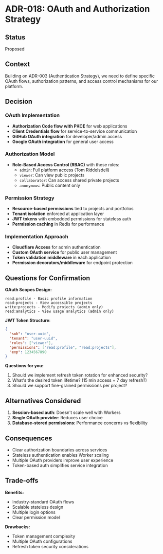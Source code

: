 # ADR-018: OAuth and Authorization Strategy

## Status
Proposed

## Context
Building on ADR-003 (Authentication Strategy), we need to define specific OAuth flows, authorization patterns, and access control mechanisms for our platform.

## Decision

### OAuth Implementation
- **Authorization Code flow with PKCE** for web applications
- **Client Credentials flow** for service-to-service communication
- **GitHub OAuth integration** for developer/admin access
- **Google OAuth integration** for general user access

### Authorization Model
- **Role-Based Access Control (RBAC)** with these roles:
  - `admin`: Full platform access (Tom Riddelsdell)
  - `viewer`: Can view public projects
  - `collaborator`: Can access shared private projects
  - `anonymous`: Public content only

### Permission Strategy
- **Resource-based permissions** tied to projects and portfolios
- **Tenant isolation** enforced at application layer
- **JWT tokens** with embedded permissions for stateless auth
- **Permission caching** in Redis for performance

### Implementation Approach
- **Cloudflare Access** for admin authentication
- **Custom OAuth service** for public user management
- **Token validation middleware** in each application
- **Permission decorators/middleware** for endpoint protection

## Questions for Confirmation

**OAuth Scopes Design:**
```
read:profile - Basic profile information
read:projects - View accessible projects  
write:projects - Modify projects (admin only)
read:analytics - View usage analytics (admin only)
```

**JWT Token Structure:**
```json
{
  "sub": "user-uuid",
  "tenant": "user-uuid",
  "roles": ["viewer"],
  "permissions": ["read:profile", "read:projects"],
  "exp": 1234567890
}
```

**Questions for you:**
1. Should we implement refresh token rotation for enhanced security?
2. What's the desired token lifetime? (15 min access + 7 day refresh?)
3. Should we support fine-grained permissions per project?

## Alternatives Considered
1. **Session-based auth**: Doesn't scale well with Workers
2. **Single OAuth provider**: Reduces user choice
3. **Database-stored permissions**: Performance concerns vs flexibility

## Consequences
- Clear authorization boundaries across services
- Stateless authentication enables Worker scaling
- Multiple OAuth providers improve user experience
- Token-based auth simplifies service integration

## Trade-offs
**Benefits:**
- Industry-standard OAuth flows
- Scalable stateless design
- Multiple login options
- Clear permission model

**Drawbacks:**
- Token management complexity
- Multiple OAuth configurations
- Refresh token security considerations
```
